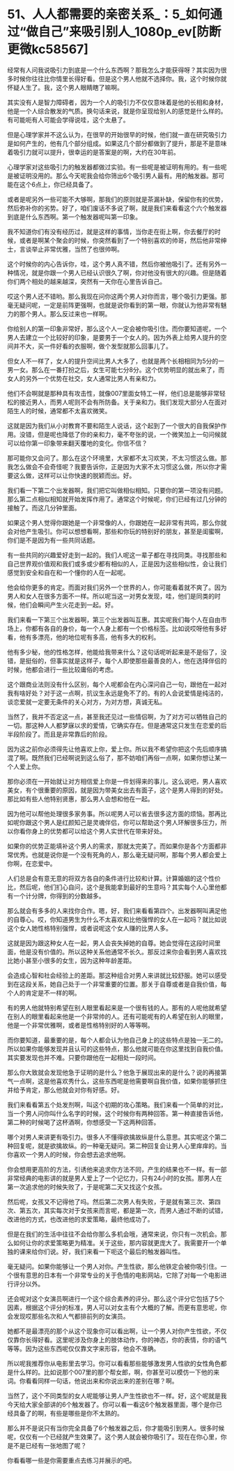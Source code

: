 # 51、人人都需要的亲密关系_：5_如何通过“做自己”来吸引别人_1080p_ev[防断更微kc58567]

经常有人问我说吸引力到底是一个什么东西啊？那我怎么才能获得呀？其实因为很多时候你往往比你情里长得好看。但是这个男人他就不选择你。我，这个时候你就怀疑人生了。我，这个男人眼睛瞎了嘛啊。

其实没有人是智力障碍者，因为一个人的吸引力不仅仅意味着是他的长相和身材，他是一个人综合散发的气质。换句话来说，就是你呈现给别人的感觉是什么样的。有可能呃有人可能会学得说哇，这个太悬了。

但是心理学家并不这么认为，在很早的开始很早的时候，他们就一直在研究吸引力是如何产生的，他有几个部分组成。如果这几个部分都做到了提升，那是不是意味着吸引力就可以提升，很幸运的是答案是的啊，大约在30年前。

心理学家对这些吸引力的触发器都做过实验。有一些呢是被证明有用的。有一些呢是被证明没用的。那么今天呢我会给你筛出6个吸引男人最有。用的触发器。那可能在这个6点上，你已经具备了。

或者是呢另外一些可能不大够啊，那我们的原则就是茶漏补缺，保留你有的优势，然后弥补你的劣势。好了，咱们废话不多说了啊，就是我们来看看这个六个触发器到底是什么东西啊。第一个触发器呢叫第一印象。

我不知道你们有没有经历过，就是这样的事情，当你走在街上啊，你去餐厅的时候，或者是啊某个聚会的时候，你突然看到了一个特别喜欢的帅哥，然后他非常绅士，言谈举止非常优雅，当然了也很帅啊。

这个时候你的内心告诉你，哇，这个男人真不错，然后你被他吸引了。还有另外一种情况，就是你跟一个男人已经认识很久了啊，你对他没有很大的兴趣。但是随着你们两个相处的越来越深，突然有一天你在心里告诉自己。

哎这个男人还不错哟。那么我现在问你这两个男人对你而言，哪个吸引力更强。那毫无疑问呢，一定是前阵更强啊，也就是说你看到的第一眼，你就认为他非常有魅力的那个男人。那么反过来也一样啊。

你给别人的第一印象非常好，那么这个人一定会被你吸引住。而你要知道呢，一个男人去建立一个比较好的印象，是要男于一个女人的。因为外表上给男人提升的空间并不大，买一件好看的衣服啊，做个发型就那么回事儿了。

但女人不一样了，女人的提升空间比男人大多了，也就是两个长相相同为5分的一男一女。那么在一番打扮之后，女生可能七分8分。这个优势明显的就出来了，而女人的另外一个优势在社交，女人通常比男人有亲和力。

他们不会啊就是那种具有攻击性，就像007里面女特工一样，他们总是能够非常轻松的接近男人，而男人呢则不会有所防备。关于亲和力。我们发现大部分人在面对陌生人的时候，通常都不太喜欢微笑。

这就是因为我们从小对教育不要和陌生人说话，这个起到了一个很大的自我保护作用。没错，但是呢也降低了你的亲和力，毫不夸张的说，一个微笑加上一句问候就可以给你第一印象带来翻天覆地的变化。你信不信？

那可能你又会问了。那么在这个环境里，大家都不太习欢笑，不太习惯这么做。那我怎么做会不会奇怪呢？我要告诉你，正是因为大家不太习惯这么做，所以你才需要这么做，这样可以让你快速的脱颖而出。好。

我们看一下第二个出发器啊，我们把它叫做相似相知。只要你的第一项没有问题。那么第二点相似相知就开始发挥作用了。通常这个时候呢，你们已经有过几分钟的接触了。而这几分钟里面。

如果这个男人觉得你跟她是一个非常像的人，你跟她在一起非常有共鸣，那么你就会对他产生吸引。你可以想想看啊，那些和你玩的特别好的朋友，甚至是闺蜜啊，你们是不是因为有一些共同话题。

有一些共同的兴趣爱好走到一起的。我们人呢这一辈子都在寻找同类。寻找那些和自己世界观价值观和我们或多或少都有相似的人，正是因为这些相似性，会让我们感觉到安全和自在和一个懂你的人在一起呢。

他会给你更多的肯定。而面对我们另外一个世界的人，你可能看着就不爽了。因为男人和女人在很多方面不一样。所以呢当这一对男女发现，哇，他们是同类的时候，他们会瞬间产生火花走到一起。好。

我们来看一下第三个出发器啊，第三个出发器叫互惠。其实呢我们每个人在自由市场上，你都有各自的身价，每一个人身上都有一个价格标签。比如说哎呀他有多好看，他有多漂亮，他的地位呢有多高，他有多大的权利。

他有多少秘，他的性格怎样，他能给我带来什么？这句话呢听起来是不是俗了，没错，是挺俗的，但事实就是这样子，每个人即使那些最善良的人，他在选择伴侣的时候，他都会进行一些比较庸俗的考虑。

这个跟商业法则没有什么区别，每个人呢都会在内心深问自己一句，跟他在一起对我有啥好处？对于这一点啊，抗议生永远是免不了的。有的人会说爱情是纯洁的，谈恋爱就一定要无条件的关心对方，为对方想，真诚无私。

当然了，我并不否定这一点，甚至我还见过一些情侣啊，为了对方可以牺牲自己的一切。那这种人人都梦寐以求的爱情，它确实存在。但是通常这只发生在恋爱的后半段阶段了。而且是非常靠后的阶段。

因为这之前你必须得先让他喜欢上你，爱上你。所以我不希望你把这个先后顺序搞混了啊。既然我们已经啊说到这么俗了，那不妨咱们再俗一点啊，如果你想让某一个人爱上你。

那你必须在一开始就让对方相信爱上你是一件划得来的事儿。这么说吧，男人喜欢美女，有个很重要的原因，就是因为带美女出去有面子，这个是男人得到的好处。那比如有些人他特别贤惠，那么男人会想和他在一起。

因为他可以帮他处理很多家务事。所以呢男人可以省去很多这方面的烦恼。那再比如呢你跟这个男人是红颜知己是灵魂伴侣，你可以帮助这个男人环解很多压力，所以你看你身上的优势都可以给这个男人实世代在带来好处。

如果你的优势正能填补这个男人的需求，那就太完美了。而如果你是各个方面都非常优秀。也就是说你是一个没有死角的人，那么毫无疑问啊，那每个男人都会爱上你啊，在恋爱中。

人们总是会有意无意的将双方各自的条件进行比较和计算。计算婚姻的这个性价比，然后呢，他们扪心自问，这个是我能拿到最好的生意吗？其实每个人心里他都有一个计分牌，你得到的分数越多。

那么就会有多多的人来找你合作。嗯，好，我们来看看第四个。出发器啊叫满足他的自尊心。哎，你知道男生为什么不太喜欢和比他强悍的女人在一起吗？就比如说这个女人她性格特别强悍，或者说呢这个女人赚的比男人多。

这就是因为跟这种女人在一起，男人会丧失掉她的自尊。她会觉得在这段时间里面，他是没有价值的。所以这种关系他通常不长久。那反过来你会看到男人喜欢找比她小甚至小很多的女生，因为这种年龄差距。

会造成心智和社会经验上的差距。那这种组合对男人来讲就比较舒服。她可以感受到在这段关系，她自己处于一个非常重要的位置。那关于自尊或者是自我价值，每个人的肯定是不一样的啊。

有的男人他就特别希望在别人眼里看起来是一个很有钱的人。那有的人呢他就希望在别人的眼里看起来他是一个非常帅的人。还有可能呢有的人希望在别人的眼里，他是一个非常优雅啊，或者是性格特别好的人等等啊。

而你要知道，最重要的是，每个人都会认为他自己身上的这些特点是独一无二的。所以如果你能够发现并且认可的这些特点，那么他就可能在你这里找到自我价值。其实要发现也并不难。只要你跟他在一起相处一段时间。

那么你大致就会发现他急于证明的是什么？他急于展现出来的是什么？说的再接第气一点啊，这是他喜欢秀什么，这些东西呢是他需要啊自我价值，如果你能够抓住并给予肯定，那么他就会对你有好感。好。

我们来看看第五个处发剂啊，叫这个初期的攻心策略。我们来看一个简单的对比，当一个男人问你叫什么名字的时候，这个时候你有两种回答。第一种直接告诉他，第二种的时候喝了这杯酒啊，你想感受一下这两种回答。

哪个对男人来讲更有吸引力。很多人不懂得欲擒故纵是什么意思。其实呢这个第二种回复呢，就是欲擒故纵。的一种毫无疑问。第二种回复会让男人心里痒痒的。当你喜欢一个男人的时候，你会想去追求他啊。

你会想用更高阶的方法，引诱他来追求你方法不同，产生的结果也不一样。有一部非常经典的电影讲的就是男人爱上了一个记忆力，只有24小时的女孩。那男人在第一次追求他的时候失败了，于是呢第二天又找这个女孩。

然后呢，女孩又不记得他了吗。然后第二次男人有失败，于是就有第三次、第四次、第五次，其实每次对于女孩来而言呢，都是第一次，而男人通过不断的试错，改进他的方式，也改进他的求爱策略，最终他成功了。

但是在我们的生活中往往不会给你那么多机会哦，通常来说，你只有一次机会。那么如何让你的求爱策略更为精准。关于这些，那内容就更庞大了。我需要开一个单独的课来给你们说。好，我们来看一下呃这个最后的触发器叫性。

毫无疑问。如果你能够让一个男人对你。产生性欲，那么他铁定会被你吸引住。一个很有意思的日本有一个非常专业的关于色情的电影网站，它除了对每一个电影进行评分以外。

还会呢对这个女演员啊进行一个这个综合素养的评分。那么这个评分它包括了5个因素，根据这个评分的标准，男人可以对女主有个大概的了解。而更有意思呢，你会发现哎那些名次和人气都排前列的女演员。

她都不是最漂亮的那个从这个现象你可以看出啊，让一个男人对你产生性欲，不仅仅靠你长得好看。这里呢涉及你身上的肢体动作，你的神态，你的表情，你的语气等等。因为这些东西呢仅仅靠文字来形容，他会不准确。

所以呢我推荐你从电影里去学习。你可以看看那些能够激发男人性欲的女性角色都是什么样的。比如说那个007里的那个帮女郎，啊，你甚至可以模仿一下他的来词。你看看同样一句话，他说出来和你说出来的差别在哪？啊。

当然了，这个不同类型的女人呢能够让男人产生性欲也不一样。好，这个呢就是我今天给大家全部讲的6个触发器了。你可以看一看这6个触发器里面，哪个是你已经具备了的啊，有些是哪些是你不太熟的。

那么并不是说只有当你完全具备了6个触发器之后，你才能吸引到男人。很多时候呢，仅仅有一个已经就产生效果了。这个男人就会被你吸引了。现在在你心里，你是不是已经有一张地图了呢？

你看看哪一些是你需要重点去练习并展示的吧。
